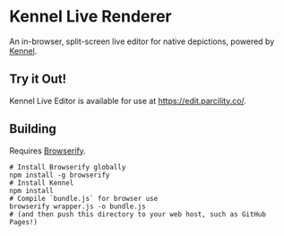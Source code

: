 # Kennel Live Renderer
 An in-browser, split-screen live editor for native depictions, powered by [Kennel](https://github.com/ZenithDevs/Kennel/).

## Try it Out!

Kennel Live Editor is available for use at https://edit.parcility.co/.

## Building
Requires [Browserify](http://browserify.org/).
```
# Install Browserify globally
npm install -g browserify
# Install Kennel
npm install
# Compile `bundle.js` for browser use
browserify wrapper.js -o bundle.js
# (and then push this directory to your web host, such as GitHub Pages!)
```